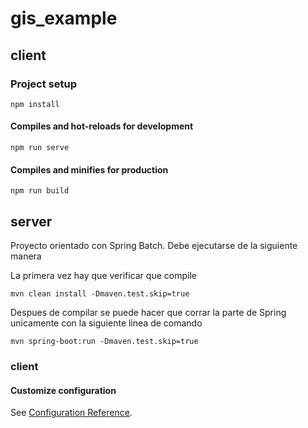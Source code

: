# gis_example

## client

### Project setup
```
npm install
```

#### Compiles and hot-reloads for development
```
npm run serve
```

#### Compiles and minifies for production
```
npm run build
```
## server

Proyecto orientado con Spring Batch. Debe ejecutarse de la siguiente manera

La primera vez hay que verificar que compile

```
mvn clean install -Dmaven.test.skip=true
```
Despues de compilar se puede hacer que corrar la parte de Spring unicamente con la siguiente linea de comando

```
mvn spring-boot:run -Dmaven.test.skip=true
```



### client



#### Customize configuration
See [Configuration Reference](https://cli.vuejs.org/config/).


